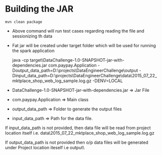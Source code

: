 # Building the JAR

    mvn clean package
* Above command will run test cases regarding reading the file and sessionizing th data
* Fat jar will be created under target folder which will be used for running the spark application
    
    
    java -cp target\DataChallenge-1.0-SNAPSHOT-jar-with-dependencies.jar com.paypay.Application -Doutput_data_path=D:\projects\DataEngineerChallenge\output -Dinput_data_path=D:\projects\DataEngineerChallenge\data\2015_07_22_mktplace_shop_web_log_sample.log.gz -DENV=LOCAL
    
* DataChallenge-1.0-SNAPSHOT-jar-with-dependencies.jar => Jar File
* com.paypay.Application => Main class
* output_data_path => Folder to generate the output files
* input_data_path => Path for the data file.

If input_data_path is not provided, then data file will be read from project location itself i.e. data\2015_07_22_mktplace_shop_web_log_sample.log.gz

If output_data_path is not provided then o/p data files will be generated under Project location iteself i.e output\ 

